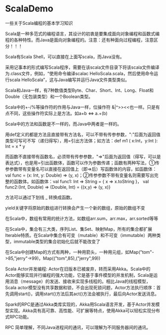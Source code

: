 # ScalaDemo
一些关于Scala编程的基本学习知识

Scala是一种多范式的编程语言，其设计的初衷是要集成面向对象编程和函数式编程的各种特性。而Java是面向对象编程的。注意：还有种面向过程编程，注意区分！！！

Scala有Scala Shell，可以直接在上面写scala，而Java没有。

采用记事本的形式编写Scala程序，需要在该scala文件目录下将该scala文件编译为.class文件，例如，“使用命令编译scalac HelloScala.scala，然后使用命令运行scala HelloScala”，这与Java编写并运行Java文件类型类似。

Scala和Java一样，有7种数值类型Byte、Char、Short、Int、Long、Float和Double（无包装类型）和一个Boolean类型。

Scala中的+-/%等操作符的作用与Java一样，位操作符 &|^>><<也一样。只是有点不同，这些操作符实际上是方法。如a+b <=> a.+(b)

Scala中的方法和函数是不一样的，而Java中两者是一样的。

用def定义的都是方法且直接带有方法名，可以不带有传参参数，":"后面为返回值类型可写可不写（递归得写），用=引出方法体；如方法：def m1 ( x:Int，y:Int ): Int = x * y

而函数不直接带有函数名，必须带有传参参数，"=>"后面为返回值（得写，可以是表达式），也是用=引出函数体，函数可以作为参数传递；函数有两种写法，①传参参数带有变量名可以直接在返回值上（即=>后）写函数体的内容，如函数体：val func = (x: Int, y: Double) => (y, x)；②传参参数不带有变量名则需要写出完整的函数体。如函数体：val func1: Int => String = { x => x.toString }， val func2:(Int, Double) => (Double, Int) = {(x,y) => (y, x)}

方法可以通过下划线 _ 转换成函数。

yield关键字将原始的数组进行转换会产生一个新的数组，原始的数组不变

在Scala中，数组有常用的统计方法，如数组arr.sum，arr.max，arr.sorted等等

在Scala中，集合有三大类，序列List、集Set、映射Map，所有的集合都扩展Iterable特质。在Scala中集合有可变（mutable）和不可变（immutable）两种类型，immutable类型的集合初始化后就不能改变了

在Scala中创建Map的方式有两种，一种用箭头，一种用元组，如Map("tom"->85,"jerry"->99)，Map(("tom",85),("jerry",99))

Scala Actor并发编程: Actor在旧版本已被废弃，转而采用Akka。Scala中的Actor能够实现并行编程的强大功能，它是基于事件模型的并发机制，Scala是运用消息（message）的发送、接收来实现多线程的。相比Java的线程模型，Scala actor模型没有共享数据和锁，不会出现死锁问题，Actor方法执行顺序：首先调用start()，调用start()方法后其act()方法会被执行，最后向Actor发送消息。

Spark的RPC是通过Akka类库实现的，Akka用Scala语言开发，基于Actor并发模型实现。Akka具有高可靠、高性能、可扩展等特点，使用Akka可以轻松实现分布式RPC功能。

RPC 简单理解，不同Java进程间的通讯，可以理解为不同服务器间的通讯。
